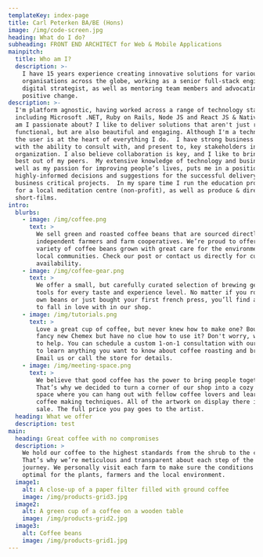 ```yaml
---
templateKey: index-page
title: Carl Peterken BA/BE (Hons)
image: /img/code-screen.jpg
heading: What do I do?
subheading: FRONT END ARCHITECT for Web & Mobile Applications
mainpitch:
  title: Who am I?
  description: >-
    I have 15 years experience creating innovative solutions for various
    organisations across the globe, working as a senior full-stack engineer, a
    digital strategist, as well as mentoring team members and advocating for
    positive change.
description: >-
  I'm platform agnostic, having worked across a range of technology stacks,
  including Microsoft .NET, Ruby on Rails, Node JS and React JS & Native.  What
  am I passionate about? I like to deliver solutions that aren't just robust &
  functional, but are also beautiful and engaging. Although I'm a technologist,
  the user is at the heart of everything I do.  I have strong business acumen,
  with the ability to consult with, and present to, key stakeholders in any
  organization. I also believe collaboration is key, and I like to bring the
  best out of my peers.  My extensive knowledge of technology and business, as
  well as my passion for improving people’s lives, puts me in a position to make
  highly-informed decisions and suggestions for the successful delivery of
  business critical projects.  In my spare time I run the education programme
  for a local meditation centre (non-profit), as well as produce & direct
  short-films. 
intro:
  blurbs:
    - image: /img/coffee.png
      text: >
        We sell green and roasted coffee beans that are sourced directly from
        independent farmers and farm cooperatives. We’re proud to offer a
        variety of coffee beans grown with great care for the environment and
        local communities. Check our post or contact us directly for current
        availability.
    - image: /img/coffee-gear.png
      text: >
        We offer a small, but carefully curated selection of brewing gear and
        tools for every taste and experience level. No matter if you roast your
        own beans or just bought your first french press, you’ll find a gadget
        to fall in love with in our shop.
    - image: /img/tutorials.png
      text: >
        Love a great cup of coffee, but never knew how to make one? Bought a
        fancy new Chemex but have no clue how to use it? Don't worry, we’re here
        to help. You can schedule a custom 1-on-1 consultation with our baristas
        to learn anything you want to know about coffee roasting and brewing.
        Email us or call the store for details.
    - image: /img/meeting-space.png
      text: >
        We believe that good coffee has the power to bring people together.
        That’s why we decided to turn a corner of our shop into a cozy meeting
        space where you can hang out with fellow coffee lovers and learn about
        coffee making techniques. All of the artwork on display there is for
        sale. The full price you pay goes to the artist.
  heading: What we offer
  description: test
main:
  heading: Great coffee with no compromises
  description: >
    We hold our coffee to the highest standards from the shrub to the cup.
    That’s why we’re meticulous and transparent about each step of the coffee’s
    journey. We personally visit each farm to make sure the conditions are
    optimal for the plants, farmers and the local environment.
  image1:
    alt: A close-up of a paper filter filled with ground coffee
    image: /img/products-grid3.jpg
  image2:
    alt: A green cup of a coffee on a wooden table
    image: /img/products-grid2.jpg
  image3:
    alt: Coffee beans
    image: /img/products-grid1.jpg
---
```


